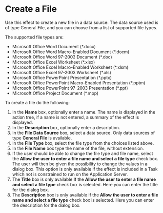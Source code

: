 # Create a File

Use this effect to create a new file in a data source. The data source used is of type General File, and you can choose from a list of supported file types.

The supported file types are:

*   Microsoft Office Word Document (*.docx)
*   Microsoft Office Word Macro-Enabled Document (*.docm)
*   Microsoft Office Word 97-2003 Document (*.doc)
*   Microsoft Office Excel Worksheet (*.xlsx)
*   Microsoft Office Excel Macro-Enabled Worksheet (*.xlsm)
*   Microsoft Office Excel 97-2003 Worksheet (*.xls)
*   Microsoft Office PowerPoint Presentation (*.pptx)
*   Microsoft Office PowerPoint Macro-Enabled Presentation (*.pptm)
*   Microsoft Office PowerPoint 97-2003 Presentation (*.ppt)
*   Microsoft Office Project Document (*.mpp)

To create a file do the following:

1.  In the **Name** box, optionally enter a name. The name is displayed in the action tree, if a name is not entered, a summary of the effect is displayed.
2.  In the **Description** box, optionally enter a description.
3.  In the **File Data Source** box, select a data source. Only data sources of type **General File** is available.
4.  In the **File Type** box, select the file type from the choices listed above.
5.  In the **File Name** box type the name of the file, without extension.
6.  If the user should be able to change the file type and file name, select the **Allow the user to enter a file name and select a file type** check box. The user will then be given the possibility to change the values in a dialog box. This option is only available if the effect is included in a Task which not is constrained to run on the Application Server.
7.  The **Title** box is only available If the **Allow the user to enter a file name and select a file type** check box is selected. Here you can enter the title for the dialog box.
8.  The **Description** box is only available If the **Allow the user to enter a file name and select a file type** check box is selected. Here you can enter the description for the dialog box.